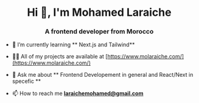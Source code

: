 <h1 align="center">Hi 👋, I'm Mohamed Laraiche</h1>
<h3 align="center">A frontend developer from Morocco</h3>


- 🌱 I’m currently learning ** Next.js and Tailwind**

- 👨‍💻 All of my projects are available at [https://www.molaraiche.com/](https://www.molaraiche.com/)

- 💬 Ask me about ** Frontend Developement in general and React/Next in specefic **

- 📫 How to reach me **laraichemohamed@gmail.com**

